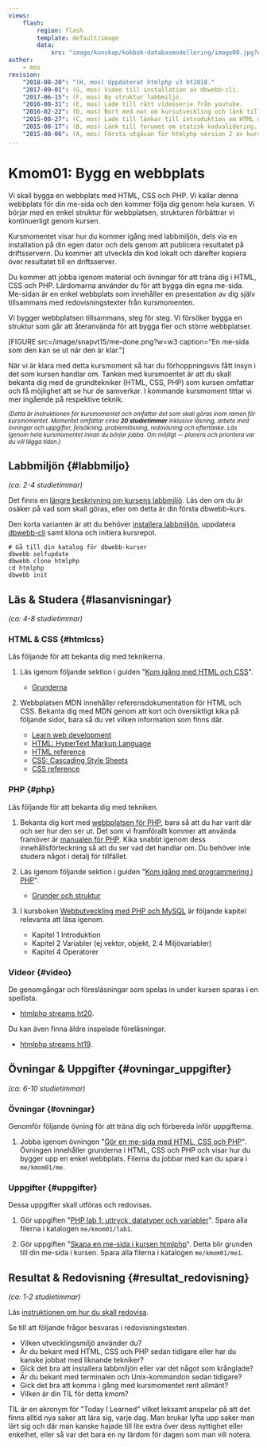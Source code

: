 ```yaml
---
views:
    flash:
        region: flash
        template: default/image
        data:
            src: "image/kunskap/kokbok-databasmodellering/image00.jpg?w=1100&h=300&cf&a=20,0,0,0&f=grayscale"
author:
    - mos
revision:
    "2018-08-20": "(H, mos) Uppdaterat htmlphp v3 ht2018."
    "2017-09-01": (G, mos) Video till installation av dbwebb-cli.
    "2017-06-15": (F, mos) Ny struktur labbmiljö.
    "2016-08-31": (E, mos) Lade till rätt videoserie från youtube.
    "2016-02-22": (D, mos) Bort med not om kursutveckling och länk till version 1.
    "2015-08-27": (C, mos) Lade till länkar till introduktion om HTML och CSS.
    "2015-08-17": (B, mos) Länk till forumet om statisk kodvalidering.
    "2015-08-06": (A, mos) Första utgåvan för htmlphp version 2 av kursen.
...
```

Kmom01: Bygg en webbplats
==================================

Vi skall bygga en webbplats med HTML, CSS och PHP. Vi kallar denna webbplats för din me-sida och den kommer följa dig genom hela kursen. Vi börjar med en enkel struktur för webbplatsen, strukturen förbättrar vi kontinuerligt genom kursen.

Kursmomentet visar hur du kommer igång med labbmiljön, dels via en installation på din egen dator och dels genom att publicera resultatet på driftsservern. Du kommer att utveckla din kod lokalt och därefter kopiera över resultatet till en driftsserver.

Du kommer att jobba igenom material och övningar för att träna dig i HTML, CSS och PHP. Lärdomarna använder du för att bygga din egna me-sida. Me-sidan är en enkel webbplats som innehåller en presentation av dig själv tillsammans med redovisningstexter från kursmomenten.

<!--more-->

Vi bygger webbplatsen tillsammans, steg för steg. Vi försöker bygga en struktur som går att återanvända för att bygga fler och större webbplatser.

[FIGURE src=/image/snapvt15/me-done.png?w=w3 caption="En me-sida som den kan se ut när den är klar."]

När vi är klara med detta kursmoment så har du förhoppningsvis fått insyn i det som kursen handlar om. Tanken med kursmoentet är att du skall bekanta dig med de grundtekniker (HTML, CSS, PHP) som kursen omfattar och få möjlighet att se hur de samverkar. I kommande kursmoment tittar vi mer ingående på respektive teknik.

<small><i>(Detta är instruktionen för kursmomentet och omfattar det som skall göras inom ramen för kursmomentet. Momentet omfattar cirka **20 studietimmar** inklusive läsning, arbete med övningar och uppgifter, felsökning, problemlösning, redovisning och eftertanke. Läs igenom hela kursmomentet innan du börjar jobba. Om möjligt -- planera och prioritera var du vill lägga tiden.)</i></small>



Labbmiljön  {#labbmiljo}
---------------------------------

*(ca: 2-4 studietimmar)*

Det finns en [längre beskrivning om kursens labbmiljö](./../installera-labbmiljo). Läs den om du är osäker på vad som skall göras, eller om detta är din första dbwebb-kurs.

Den korta varianten är att du behöver [installera labbmiljön](./../labbmiljo), uppdatera [dbwebb-cli](dbwebb-cli) samt klona och initiera kursrepot.

```text
# Gå till din katalog för dbwebb-kurser
dbwebb selfupdate
dbwebb clone htmlphp
cd htmlphp
dbwebb init
```



Läs & Studera  {#lasanvisningar}
---------------------------------

*(ca: 4-8 studietimmar)*


### HTML & CSS {#htmlcss}

Läs följande för att bekanta dig med teknikerna.

1. Läs igenom följande sektion i guiden "[Kom igång med HTML och CSS](guide/kom-igang-med-html-och-css)".
    * [Grunderna](guide/kom-igang-med-html-och-css/grunderna)

1. Webbplatsen MDN innehåller referensdokumentation för HTML och CSS. Bekanta dig med MDN genom att kort och översiktligt kika på följande sidor, bara så du vet vilken information som finns där.
    * [Learn web development](https://developer.mozilla.org/en-US/docs/Learn)
    * [HTML: HyperText Markup Language](https://developer.mozilla.org/en-US/docs/Web/HTML)
    * [HTML reference](https://developer.mozilla.org/en-US/docs/Web/HTML/Reference)
    * [CSS: Cascading Style Sheets](https://developer.mozilla.org/en-US/docs/Web/CSS)
    * [CSS reference](https://developer.mozilla.org/en-US/docs/Web/CSS/Reference)



### PHP {#php}

Läs följande för att bekanta dig med tekniken.

1. Bekanta dig kort med [webbplatsen för PHP](http://php.net/), bara så att du har varit där och ser hur den ser ut. Det som vi framförallt kommer att använda framöver är [manualen för PHP](http://php.net/manual/en/). Kika snabbt igenom dess innehållsförteckning så att du ser vad det handlar om. Du behöver inte studera något i detalj för tillfället.

1. Läs igenom följande sektion i guiden "[Kom igång med programmering i PHP](guide/kom-igang-med-programmering-i-php)".
    * [Grunder och struktur](guide/kom-igang-med-programmering-i-php/grunder-och-struktur)

1. I kursboken [Webbutveckling med PHP och MySQL](kunskap/boken-webbutveckling-med-php-och-mysql) är följande kapitel relevanta att läsa igenom.
    * Kapitel 1 Introduktion
    * Kapitel 2 Variabler (ej vektor, objekt, 2.4 Miljövariabler)
    * Kapitel 4 Operatorer

<!--
* [Introduktion](guide/kom-igang-med-programmering-i-php/introduktion)

1. Det finns en videoserie som bygger på innehållet i guiden, kika gärna på den som ett komplement till guiden. Kika på de videor som är markerade "[Grunder]".
    * [Kom igång med programmering i PHP (2019)](https://www.youtube.com/playlist?list=PLKtP9l5q3ce-oIvGdREyAH-Oq_DQdqYW1)
-->



### Videor {#video}

De genomgångar och föresläsningar som spelas in under kursen sparas i en spellista.

* [htmlphp streams ht20](https://www.youtube.com/playlist?list=PLKtP9l5q3ce9knU3C_9NarDQFQmn3pazs).

Du kan även finna äldre inspelade föreläsningar.

* [htmlphp streams ht19](https://www.youtube.com/playlist?list=PLKtP9l5q3ce-tE2eS0JRdCZSpXlbGSWVK).



Övningar & Uppgifter  {#ovningar_uppgifter}
-------------------------------------------

*(ca: 6-10 studietimmar)*



### Övningar {#ovningar}

Genomför följande övning för att träna dig och förbereda inför uppgifterna.

1. Jobba igenom övningen "[Gör en me-sida med HTML, CSS och PHP](kunskap/skapa-en-webbsida-med-html-css-och-php)". Övningen innehåller grunderna i HTML, CSS och PHP och visar hur du bygger upp en enkel webbplats. Filerna du jobbar med kan du spara i `me/kmom01/me`.



### Uppgifter {#uppgifter}

Dessa uppgifter skall utföras och redovisas.

1. Gör uppgiften "[PHP lab 1: uttryck, datatyper och variabler](uppgift/php-lab1-uttryck-datatyper-och-variabler)". Spara alla filerna i katalogen `me/kmom01/lab1`.

1. Gör uppgiften "[Skapa en me-sida i kursen htmlphp](uppgift/skapa-en-me-sida-i-kursen-htmlphp)". Detta blir grunden till din me-sida i kursen. Spara alla filerna i katalogen `me/kmom01/me1`.



<!--
### Extra {#extra}

Det finns inga extra uppgifter.

1. Ibland behöver du flytta filer mellan din lokala dator och din webbserver (dock inte i denna kursen eftersom vi gör på ett annat sätt). Då kan ett verktyg som Filezilla, en FTP/SFTP-klient vara till hjälp. Kör igenom artikeln "[Flytta filer till driftsmiljön med sftp och Filezilla](kunskap/flytta-filer-till-driftsmiljon-med-sftp-och-filezilla)" för att lära dig hur det fungerar.

1. Läs kort om [statisk kodvalidering av PHP-kod](t/4441).
-->



Resultat & Redovisning  {#resultat_redovisning}
-----------------------------------------------

*(ca: 1-2 studietimmar)*

Läs [instruktionen om hur du skall redovisa](./../redovisa).

Se till att följande frågor besvaras i redovisningstexten.

* Vilken utvecklingsmiljö använder du?
* Är du bekant med HTML, CSS och PHP sedan tidigare eller har du kanske jobbat med liknande tekniker?
* Gick det bra att installera labbmiljön eller var det något som krånglade?
* Är du bekant med terminalen och Unix-kommandon sedan tidigare?
* Gick det bra att komma i gång med kursmomentet rent allmänt?
* Vilken är din TIL för detta kmom?

TIL är en akronym för "Today I Learned" vilket leksamt anspelar på att det finns alltid nya saker att lära sig, varje dag. Man brukar lyfta upp saker man lärt sig och där man kanske hajade till lite extra över dess nyttighet eller enkelhet, eller så var det bara en ny lärdom för dagen som man vill notera.
